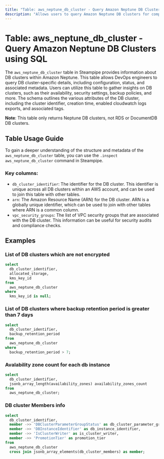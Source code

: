 ```yaml
---
title: "Table: aws_neptune_db_cluster - Query Amazon Neptune DB Clusters using SQL"
description: "Allows users to query Amazon Neptune DB clusters for comprehensive information about their configuration, status, and other relevant details."
---
```


# Table: aws_neptune_db_cluster - Query Amazon Neptune DB Clusters using SQL

The `aws_neptune_db_cluster` table in Steampipe provides information about DB clusters within Amazon Neptune. This table allows DevOps engineers to query DB cluster-specific details, including configuration, status, and associated metadata. Users can utilize this table to gather insights on DB clusters, such as their availability, security settings, backup policies, and more. The schema outlines the various attributes of the DB cluster, including the cluster identifier, creation time, enabled cloudwatch logs exports, and associated tags.

**Note**: This table only returns Neptune DB clusters, not RDS or DocumentDB DB clusters.

## Table Usage Guide

To gain a deeper understanding of the structure and metadata of the `aws_neptune_db_cluster` table, you can use the `.inspect aws_neptune_db_cluster` command in Steampipe.

### Key columns:

- `db_cluster_identifier`: The identifier for the DB cluster. This identifier is unique across all DB clusters within an AWS account, and can be used to join this table with other tables.
- `arn`: The Amazon Resource Name (ARN) for the DB cluster. ARN is a globally unique identifier, which can be used to join with other tables where ARN is a common column.
- `vpc_security_groups`: The list of VPC security groups that are associated with the DB cluster. This information can be useful for security audits and compliance checks.

## Examples

### List of DB clusters which are not encrypted

```sql
select
  db_cluster_identifier,
  allocated_storage,
  kms_key_id
from
  aws_neptune_db_cluster
where
  kms_key_id is null;
```

### List of DB clusters where backup retention period is greater than 7 days

```sql
select
  db_cluster_identifier,
  backup_retention_period
from
  aws_neptune_db_cluster
where
  backup_retention_period > 7;
```

### Avalability zone count for each db instance

```sql
select
  db_cluster_identifier,
  jsonb_array_length(availability_zones) availability_zones_count
from
  aws_neptune_db_cluster;
```

### DB cluster Members info

```sql
select
  db_cluster_identifier,
  member ->> 'DBClusterParameterGroupStatus' as db_cluster_parameter_group_status,
  member ->> 'DBInstanceIdentifier' as db_instance_identifier,
  member ->> 'IsClusterWriter' as is_cluster_writer,
  member ->> 'PromotionTier' as promotion_tier
from
  aws_neptune_db_cluster
  cross join jsonb_array_elements(db_cluster_members) as member;
```

